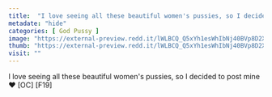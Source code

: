 ```yaml
---
title:  "I love seeing all these beautiful women's pussies, so I decided to post mine ❤️️ [OC] [F19]"
metadate: "hide"
categories: [ God Pussy ]
image: "https://external-preview.redd.it/lWLBCQ_Q5xYh1esWhIbNj40BVp8D2XG3B14EwA6ldfw.jpg?auto=webp&s=263b49b941d920dd1e4bc946fc884707159c73ea"
thumb: "https://external-preview.redd.it/lWLBCQ_Q5xYh1esWhIbNj40BVp8D2XG3B14EwA6ldfw.jpg?width=1080&crop=smart&auto=webp&s=778669edd99bcd1b544a6fca11720e815ec6e3f9"
visit: ""
---
```

I love seeing all these beautiful women's pussies, so I decided to post mine ❤️️ [OC] [F19]

